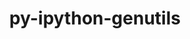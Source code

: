 ---
title: "py-ipython-genutils"
layout: cache
categories: [package, develop-2024-02-11]
meta: {"versions": ["0.2.0"], "compilers": ["gcc@=11.1.0", "gcc@=11.4.0", "gcc@=9.4.0", "oneapi@=2024.0.0"], "oss": ["ubuntu20.04", "ubuntu22.04"], "platforms": ["linux"], "targets": ["neoverse_v1", "neoverse_v2", "ppc64le", "x86_64_v3"], "stacks": ["data-vis-sdk", "e4s", "e4s-neoverse-v2", "e4s-neoverse_v1", "e4s-oneapi", "e4s-power", "root"], "num_specs": 12, "num_specs_by_stack": {"e4s-neoverse_v1": 2, "root": 12, "e4s-power": 2, "data-vis-sdk": 1, "e4s": 3, "e4s-neoverse-v2": 2, "e4s-oneapi": 2}}
spec_details: [{"hash": "v7m76echyhkyc5qa4ef5sn7m6j4phgos", "compiler": "gcc@=11.4.0", "versions": ["0.2.0"], "os": "ubuntu20.04", "platform": "linux", "target": "neoverse_v1", "variants": ["build_system=python_pip"], "stacks": ["e4s-neoverse_v1", "root"], "size": "-", "tarball": "https://binaries.spack.io/releases/develop-2024-02-11/build_cache/linux-ubuntu20.04-neoverse_v1/gcc-11.4.0/py-ipython-genutils-0.2.0/linux-ubuntu20.04-neoverse_v1-gcc-11.4.0-py-ipython-genutils-0.2.0-v7m76echyhkyc5qa4ef5sn7m6j4phgos.spack"}, {"hash": "vwbkg34yz2gdpihhxvfc75gnjudupxfc", "compiler": "gcc@=11.4.0", "versions": ["0.2.0"], "os": "ubuntu20.04", "platform": "linux", "target": "neoverse_v1", "variants": ["build_system=python_pip"], "stacks": ["e4s-neoverse_v1", "root"], "size": "-", "tarball": "https://binaries.spack.io/releases/develop-2024-02-11/build_cache/linux-ubuntu20.04-neoverse_v1/gcc-11.4.0/py-ipython-genutils-0.2.0/linux-ubuntu20.04-neoverse_v1-gcc-11.4.0-py-ipython-genutils-0.2.0-vwbkg34yz2gdpihhxvfc75gnjudupxfc.spack"}, {"hash": "kmk4j2oj4c5zyou5iaxrgn2m6ythexbm", "compiler": "gcc@=9.4.0", "versions": ["0.2.0"], "os": "ubuntu20.04", "platform": "linux", "target": "ppc64le", "variants": ["build_system=python_pip"], "stacks": ["e4s-power", "root"], "size": "-", "tarball": "https://binaries.spack.io/releases/develop-2024-02-11/build_cache/linux-ubuntu20.04-ppc64le/gcc-9.4.0/py-ipython-genutils-0.2.0/linux-ubuntu20.04-ppc64le-gcc-9.4.0-py-ipython-genutils-0.2.0-kmk4j2oj4c5zyou5iaxrgn2m6ythexbm.spack"}, {"hash": "lpcks75yqybvlwrdmvbn3z2vqxsrziny", "compiler": "gcc@=9.4.0", "versions": ["0.2.0"], "os": "ubuntu20.04", "platform": "linux", "target": "ppc64le", "variants": ["build_system=python_pip"], "stacks": ["e4s-power", "root"], "size": "-", "tarball": "https://binaries.spack.io/releases/develop-2024-02-11/build_cache/linux-ubuntu20.04-ppc64le/gcc-9.4.0/py-ipython-genutils-0.2.0/linux-ubuntu20.04-ppc64le-gcc-9.4.0-py-ipython-genutils-0.2.0-lpcks75yqybvlwrdmvbn3z2vqxsrziny.spack"}, {"hash": "wbbfwxxfihrfkdffff2jkkaqkivnngpa", "compiler": "gcc@=11.1.0", "versions": ["0.2.0"], "os": "ubuntu20.04", "platform": "linux", "target": "x86_64_v3", "variants": ["build_system=python_pip"], "stacks": ["data-vis-sdk", "root"], "size": "-", "tarball": "https://binaries.spack.io/releases/develop-2024-02-11/build_cache/linux-ubuntu20.04-x86_64_v3/gcc-11.1.0/py-ipython-genutils-0.2.0/linux-ubuntu20.04-x86_64_v3-gcc-11.1.0-py-ipython-genutils-0.2.0-wbbfwxxfihrfkdffff2jkkaqkivnngpa.spack"}, {"hash": "onztlks6won4brpe4odropjebrohqlet", "compiler": "gcc@=11.4.0", "versions": ["0.2.0"], "os": "ubuntu20.04", "platform": "linux", "target": "x86_64_v3", "variants": ["build_system=python_pip"], "stacks": ["root", "e4s"], "size": "-", "tarball": "https://binaries.spack.io/releases/develop-2024-02-11/build_cache/linux-ubuntu20.04-x86_64_v3/gcc-11.4.0/py-ipython-genutils-0.2.0/linux-ubuntu20.04-x86_64_v3-gcc-11.4.0-py-ipython-genutils-0.2.0-onztlks6won4brpe4odropjebrohqlet.spack"}, {"hash": "lyehlsm4n2lvlzuz2udtdyg5fyaa7zft", "compiler": "gcc@=11.4.0", "versions": ["0.2.0"], "os": "ubuntu20.04", "platform": "linux", "target": "x86_64_v3", "variants": ["build_system=python_pip"], "stacks": ["root", "e4s"], "size": "-", "tarball": "https://binaries.spack.io/releases/develop-2024-02-11/build_cache/linux-ubuntu20.04-x86_64_v3/gcc-11.4.0/py-ipython-genutils-0.2.0/linux-ubuntu20.04-x86_64_v3-gcc-11.4.0-py-ipython-genutils-0.2.0-lyehlsm4n2lvlzuz2udtdyg5fyaa7zft.spack"}, {"hash": "w2cpg7mmbxaktkr5sydpcm7unycapm47", "compiler": "gcc@=11.4.0", "versions": ["0.2.0"], "os": "ubuntu20.04", "platform": "linux", "target": "x86_64_v3", "variants": ["build_system=python_pip"], "stacks": ["root", "e4s"], "size": "-", "tarball": "https://binaries.spack.io/releases/develop-2024-02-11/build_cache/linux-ubuntu20.04-x86_64_v3/gcc-11.4.0/py-ipython-genutils-0.2.0/linux-ubuntu20.04-x86_64_v3-gcc-11.4.0-py-ipython-genutils-0.2.0-w2cpg7mmbxaktkr5sydpcm7unycapm47.spack"}, {"hash": "l32izfri6y7ffgyo5ujqbb2z6sntbqe5", "compiler": "gcc@=11.4.0", "versions": ["0.2.0"], "os": "ubuntu22.04", "platform": "linux", "target": "neoverse_v2", "variants": ["build_system=python_pip"], "stacks": ["e4s-neoverse-v2", "root"], "size": "-", "tarball": "https://binaries.spack.io/releases/develop-2024-02-11/build_cache/linux-ubuntu22.04-neoverse_v2/gcc-11.4.0/py-ipython-genutils-0.2.0/linux-ubuntu22.04-neoverse_v2-gcc-11.4.0-py-ipython-genutils-0.2.0-l32izfri6y7ffgyo5ujqbb2z6sntbqe5.spack"}, {"hash": "nohanqpgtredhdczcgac27abxuklnmnc", "compiler": "gcc@=11.4.0", "versions": ["0.2.0"], "os": "ubuntu22.04", "platform": "linux", "target": "neoverse_v2", "variants": ["build_system=python_pip"], "stacks": ["e4s-neoverse-v2", "root"], "size": "-", "tarball": "https://binaries.spack.io/releases/develop-2024-02-11/build_cache/linux-ubuntu22.04-neoverse_v2/gcc-11.4.0/py-ipython-genutils-0.2.0/linux-ubuntu22.04-neoverse_v2-gcc-11.4.0-py-ipython-genutils-0.2.0-nohanqpgtredhdczcgac27abxuklnmnc.spack"}, {"hash": "okwvsndnzpq3bzqbpfox63jsid5s7geg", "compiler": "oneapi@=2024.0.0", "versions": ["0.2.0"], "os": "ubuntu22.04", "platform": "linux", "target": "x86_64_v3", "variants": ["build_system=python_pip"], "stacks": ["e4s-oneapi", "root"], "size": "-", "tarball": "https://binaries.spack.io/releases/develop-2024-02-11/build_cache/linux-ubuntu22.04-x86_64_v3/oneapi-2024.0.0/py-ipython-genutils-0.2.0/linux-ubuntu22.04-x86_64_v3-oneapi-2024.0.0-py-ipython-genutils-0.2.0-okwvsndnzpq3bzqbpfox63jsid5s7geg.spack"}, {"hash": "hdc3xdek4azqiz3hwp2p7hcylte4rnjg", "compiler": "oneapi@=2024.0.0", "versions": ["0.2.0"], "os": "ubuntu22.04", "platform": "linux", "target": "x86_64_v3", "variants": ["build_system=python_pip"], "stacks": ["e4s-oneapi", "root"], "size": "-", "tarball": "https://binaries.spack.io/releases/develop-2024-02-11/build_cache/linux-ubuntu22.04-x86_64_v3/oneapi-2024.0.0/py-ipython-genutils-0.2.0/linux-ubuntu22.04-x86_64_v3-oneapi-2024.0.0-py-ipython-genutils-0.2.0-hdc3xdek4azqiz3hwp2p7hcylte4rnjg.spack"}]
---